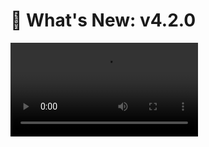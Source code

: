 # 📣 What's New: v4.2.0

<video src="https://www.youtube.com/watch?v=0mwzd5Gr2eU"/>

## 🎉 New Features
- Since the release of v4.1.0, there are more display languages added by our beloved contributors, and now we have **20** display languages!
    - New display languages:
        - **Arabic** from [@sobhydo](https://github.com/sobhydo)
        - **Belarusian** from [@Bardatsky](https://github.com/Bardatsky)
        - **Farsi** from [@mahdiMGF2](https://github.com/mahdiMGF2)
        - **Japanese** from [@Jumala9163](https://github.com/Jumala9163)
        - **Korean** from [@wdk-kr](https://github.com/wdk-kr)
        - **Thai** from [@karorogunso](https://github.com/karorogunso)
    > If you would like to contribute, please follow the instructions on [Localization of WGDashboard](https://github.com/donaldzou/WGDashboard/issues/397). Thanks in advance!
- **Support AmneziaWG**: Tested with Kernel Version on Ubuntu 22.04 and Go Version on Docker
- **Edit Raw WireGuard Configuration**: You can now edit the configuration file directly from WGDashboard
- **System Status**: You're now able to view your system's CPU / Memory / Disk / Network usage
- **Share Peer w/ Email**: You're now able to connect your email account via SMTP to WGDashboard, visit [](Email-Service.md) for more information
- **Upload Existing Configuration**: You can now upload a `.conf` when creating your configuration
- **Download Backup**

## 🛠️ Some Adjustments
- Added support to Ubuntu 24.10
- UI Adjustments
  - Added Peer's endpoint back to the UI
  - Added tooltips to Peer's dropdown
  - Added dismiss to notification
- API Adjustment: From now on, API Documentation will be hosted on Postman.
  - Adding Peer: It will now generate key / IP address if not provided
- Dropping `ifcfg`

## 🧐 Bugs Fixed
- `auth_req` is not working [#522](https://github.com/donaldzou/WGDashboard/issues/522)
- Accept duplicate entry in WireGuard Configuration due to WireGuard edit the file [#497](https://github.com/donaldzou/WGDashboard/issues/497)
- Backup peers [#332](https://github.com/donaldzou/WGDashboard/issues/322)
- When using `%i` in Post/Pre script will cause Python error [#493](https://github.com/donaldzou/WGDashboard/issues/493)
- And many other bugs...

> I'm planning to take things slow after this update, to think about what's the future about this project and try to make it as stable as possible, while keeping it **simple**.
